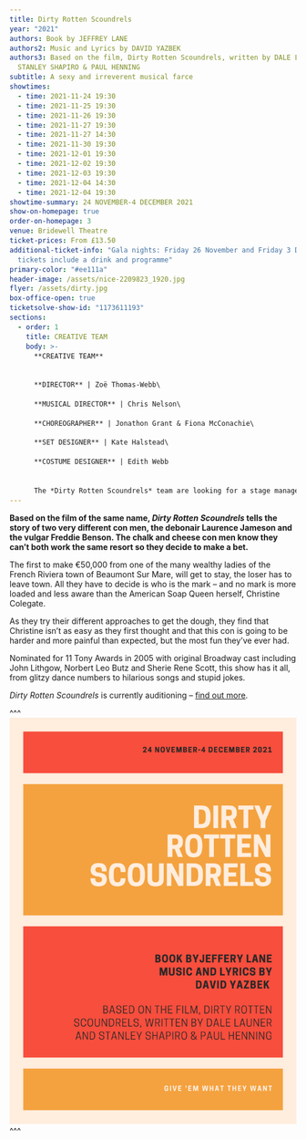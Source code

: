 ```yaml
---
title: Dirty Rotten Scoundrels
year: "2021"
authors: Book by JEFFREY LANE
authors2: Music and Lyrics by DAVID YAZBEK
authors3: Based on the film, Dirty Rotten Scoundrels, written by DALE LAUNER and
  STANLEY SHAPIRO & PAUL HENNING
subtitle: A sexy and irreverent musical farce
showtimes:
  - time: 2021-11-24 19:30
  - time: 2021-11-25 19:30
  - time: 2021-11-26 19:30
  - time: 2021-11-27 19:30
  - time: 2021-11-27 14:30
  - time: 2021-11-30 19:30
  - time: 2021-12-01 19:30
  - time: 2021-12-02 19:30
  - time: 2021-12-03 19:30
  - time: 2021-12-04 14:30
  - time: 2021-12-04 19:30
showtime-summary: 24 NOVEMBER-4 DECEMBER 2021
show-on-homepage: true
order-on-homepage: 3
venue: Bridewell Theatre
ticket-prices: From £13.50
additional-ticket-info: "Gala nights: Friday 26 November and Friday 3 December -
  tickets include a drink and programme"
primary-color: "#ee111a"
header-image: /assets/nice-2209823_1920.jpg
flyer: /assets/dirty.jpg
box-office-open: true
ticketsolve-show-id: "1173611193"
sections:
  - order: 1
    title: CREATIVE TEAM
    body: >-
      **CREATIVE TEAM**


      **DIRECTOR** | Zoë Thomas-Webb\

      **MUSICAL DIRECTOR** | Chris Nelson\

      **CHOREOGRAPHER** | Jonathon Grant & Fiona McConachie\

      **SET DESIGNER** | Kate Halstead\

      **COSTUME DESIGNER** | Edith Webb


      The *Dirty Rotten Scoundrels* team are looking for a stage manager. Please email [scoundrels@sedos.co.uk](mailto:scoundrels@sedos.co.uk) [](<>)if you would like to put yourself forward and have a chat about the show.
---
```

**Based on the film of the same name, *Dirty Rotten Scoundrels* tells the story of two very different con men, the debonair Laurence Jameson and the vulgar Freddie Benson. The chalk and cheese con men know they can’t both work the same resort so they decide to make a bet.** 

The first to make €50,000 from one of the many wealthy ladies of the French Riviera town of Beaumont Sur Mare, will get to stay, the loser has to leave town. All they have to decide is who is the mark – and no mark is more loaded and less aware than the American Soap Queen herself, Christine Colegate. 

As they try their different approaches to get the dough, they find that Christine isn’t as easy as they first thought and that this con is going to be harder and more painful than expected, but the most fun they’ve ever had.

Nominated for 11 Tony Awards in 2005 with original Broadway cast including John Lithgow, Norbert Leo Butz and Sherie Rene Scott, this show has it all, from glitzy dance numbers to hilarious songs and stupid jokes. 

*Dirty Rotten Scoundrels* is currently auditioning – [find out more](https://sedos.co.uk/events/dirty-rotten-scoundrels-auditions). 

^^^ ![](/assets/dirty-rotten-scoundrels-front-page.png)
^^^